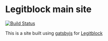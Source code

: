 # Legitblock main site

[![Build Status](https://travis-ci.org/Legitblock/legitblock.github.io.svg?branch=gatsby)](https://travis-ci.org/Legitblock/legitblock.github.io)

This is a site built using [gatsbyjs](https://www.gatsbyjs.org/)
for [Legitblock](http://legitblock.com )
